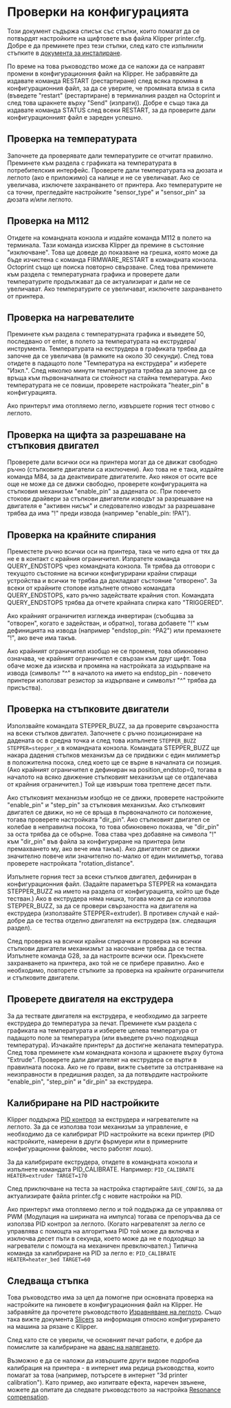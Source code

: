 # Проверки на конфигурацията

Този документ съдържа списък със стъпки, които помагат да се потвърдят настройките на щифтовете във файла Klipper printer.cfg. Добре е да преминете през тези стъпки, след като сте изпълнили стъпките в [документа за инсталиране](Installation.md).

По време на това ръководство може да се наложи да се направят промени в конфигурационния файл на Klipper. Не забравяйте да издавате команда RESTART (рестартиране) след всяка промяна в конфигурационния файл, за да се уверите, че промяната влиза в сила (въведете "restart" (рестартиране) в терминалния раздел на Octoprint и след това щракнете върху "Send" (изпрати)). Добре е също така да издавате команда STATUS след всеки RESTART, за да проверите дали конфигурационният файл е зареден успешно.

## Проверка на температурата

Започнете да проверявате дали температурите се отчитат правилно. Преминете към раздела с графиката на температурата в потребителския интерфейс. Проверете дали температурата на дюзата и леглото (ако е приложимо) са налице и не се увеличават. Ако се увеличава, изключете захранването от принтера. Ако температурите не са точни, прегледайте настройките "sensor_type" и "sensor_pin" за дюзата и/или леглото.

## Проверка на M112

Отидете на командната конзола и издайте команда M112 в полето на терминала. Тази команда изисква Klipper да премине в състояние "изключване". Това ще доведе до показване на грешка, която може да бъде изчистена с команда FIRMWARE_RESTART в командната конзола. Octoprint също ще поиска повторно свързване. След това преминете към раздела с температурната графика и проверете дали температурите продължават да се актуализират и дали не се увеличават. Ако температурите се увеличават, изключете захранването от принтера.

## Проверка на нагревателите

Преминете към раздела с температурната графика и въведете 50, последвано от enter, в полето за температурата на екструдера/инструмента. Температурата на екструдера в графиката трябва да започне да се увеличава (в рамките на около 30 секунди). След това отидете в падащото поле "Температура на екструдера" и изберете "Изкл.". След няколко минути температурата трябва да започне да се връща към първоначалната си стойност на стайна температура. Ако температурата не се повиши, проверете настройката "heater_pin" в конфигурацията.

Ако принтерът има отопляемо легло, извършете горния тест отново с леглото.

## Проверка на щифта за разрешаване на стъпковия двигател

Проверете дали всички оси на принтера могат да се движат свободно ръчно (стъпковите двигатели са изключени). Ако това не е така, издайте команда M84, за да деактивирате двигателите. Ако някоя от осите все още не може да се движи свободно, проверете конфигурацията на стъпковия механизъм "enable_pin" за дадената ос. При повечето стокови драйвери за стъпкови двигатели изводът за разрешаване на двигателя е "активен нисък" и следователно изводът за разрешаване трябва да има "!" преди извода (например "enable_pin: !PA1").

## Проверка на крайните спирания

Преместете ръчно всички оси на принтера, така че нито една от тях да не е в контакт с крайния ограничител. Изпратете команда QUERY_ENDSTOPS чрез командната конзола. Тя трябва да отговори с текущото състояние на всички конфигурирани крайни спиращи устройства и всички те трябва да докладват състояние "отворено". За всеки от крайните стопове изпълнете отново командата QUERY_ENDSTOPS, като ръчно задействате крайния стоп. Командата QUERY_ENDSTOPS трябва да отчете крайната спирка като "TRIGGERED".

Ако крайният ограничител изглежда инвертиран (съобщава за "отворен", когато е задействан, и обратно), тогава добавете "!" към дефиницията на извода (например "endstop_pin: ^PA2") или премахнете "!", ако вече има такъв.

Ако крайният ограничител изобщо не се променя, това обикновено означава, че крайният ограничител е свързан към друг щифт. Това обаче може да изисква и промяна на настройката за издърпване на извода (символът "^" в началото на името на endstop_pin - повечето принтери използват резистор за издърпване и символът "^" трябва да присъства).

## Проверка на стъпковите двигатели

Използвайте командата STEPPER_BUZZ, за да проверите свързаността на всеки стъпков двигател. Започнете с ръчно позициониране на дадената ос в средна точка и след това изпълнете `STEPPER_BUZZ STEPPER=stepper_x` в командната конзола. Командата STEPPER_BUZZ ще накара дадения стъпков механизъм да се придвижи с един милиметър в положителна посока, след което ще се върне в началната си позиция. (Ако крайният ограничител е дефиниран на position_endstop=0, тогава в началото на всяко движение стъпковият механизъм ще се отдалечава от крайния ограничител.) Той ще извърши това трептене десет пъти.

Ако стъпковият механизъм изобщо не се движи, проверете настройките "enable_pin" и "step_pin" за стъпковия механизъм. Ако стъпковият двигател се движи, но не се връща в първоначалното си положение, тогава проверете настройката "dir_pin". Ако стъпковият двигател се колебае в неправилна посока, то това обикновено показва, че "dir_pin" за оста трябва да се обърне. Това става чрез добавяне на символа "!" към "dir_pin" във файла за конфигуриране на принтера (или премахването му, ако вече има такъв). Ако двигателят се движи значително повече или значително по-малко от един милиметър, тогава проверете настройката "rotation_distance".

Изпълнете горния тест за всеки стъпков двигател, дефиниран в конфигурационния файл. (Задайте параметъра STEPPER на командата STEPPER_BUZZ на името на раздела от конфигурацията, който ще бъде тестван.) Ако в екструдера няма нишка, тогава може да се използва STEPPER_BUZZ, за да се провери свързаността на двигателя на екструдера (използвайте STEPPER=extruder). В противен случай е най-добре да се тества отделно двигателят на екструдера (вж. следващия раздел).

След проверка на всички крайни спирачки и проверка на всички стъпкови двигатели механизмът за насочване трябва да се тества. Изпълнете команда G28, за да настроите всички оси. Прекъснете захранването на принтера, ако той не се прибере правилно. Ако е необходимо, повторете стъпките за проверка на крайните ограничители и стъпковите двигатели.

## Проверете двигателя на екструдера

За да тествате двигателя на екструдера, е необходимо да загреете екструдера до температура за печат. Преминете към раздела с графиката на температурата и изберете целева температура от падащото поле за температура (или въведете ръчно подходяща температура). Изчакайте принтерът да достигне желаната температура. След това преминете към командната конзола и щракнете върху бутона "Extrude". Проверете дали двигателят на екструдера се върти в правилната посока. Ако не го прави, вижте съветите за отстраняване на неизправности в предишния раздел, за да потвърдите настройките "enable_pin", "step_pin" и "dir_pin" за екструдера.

## Калибриране на PID настройките

Klipper поддържа [PID контрол](https://en.wikipedia.org/wiki/PID_controller) за екструдера и нагревателите на леглото. За да се използва този механизъм за управление, е необходимо да се калибрират PID настройките на всеки принтер (PID настройките, намерени в други фърмуери или в примерните конфигурационни файлове, често работят лошо).

За да калибрирате екструдера, отидете в командната конзола и изпълнете командата PID_CALIBRATE. Например: `PID_CALIBRATE HEATER=extruder TARGET=170`

След приключване на теста за настройка стартирайте `SAVE_CONFIG`, за да актуализирате файла printer.cfg с новите настройки на PID.

Ако принтерът има отопляемо легло и той поддържа да се управлява от PWM (Модулация на ширината на импулса) тогава се препоръчва да се използва PID контрол за леглото. (Когато нагревателят за легло се управлява с помощта на алгоритъма PID той може да включва и изключва десет пъти в секунда, което може да не е подходящо за нагреватели с помощта на механичен превключвател.) Типична команда за калибриране на PID за легло е: `PID_CALIBRATE HEATER=heater_bed TARGET=60`

## Следваща стъпка

Това ръководство има за цел да помогне при основната проверка на настройките на пиновете в конфигурационния файл на Klipper. Не забравяйте да прочетете ръководството [Изравняване на леглото](Bed_Level.md). Също така вижте документа [Slicers](Slicers.md) за информация относно конфигурирането на машина за рязане с Klipper.

След като сте се уверили, че основният печат работи, е добре да помислите за калибриране на [аванс на налягането](Pressure_Advance.md).

Възможно е да се наложи да извършите други видове подробна калибрация на принтера - в интернет има редица ръководства, които помагат за това (например, потърсете в интернет "3d printer calibration"). Като пример, ако изпитвате ефекта, наречен звънене, можете да опитате да следвате ръководството за настройка [Resonance compensation](Resonance_Compensation.md).
